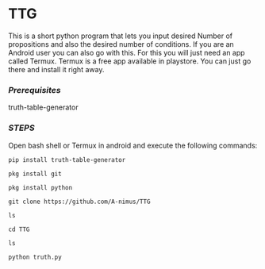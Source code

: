 # TTG

This is a short python program that lets you input desired Number of propositions and also the desired number of conditions.
If you are an Android user you can also go with this.
For this you will just need an app called Termux.
Termux is a free app available in playstore.
You can just go there and install it right away.

### ***Prerequisites***
truth-table-generator 

### *STEPS*
Open bash shell or Termux in android and execute the following commands:

`pip install truth-table-generator`

`pkg install git`

`pkg install python`

`git clone https://github.com/A-nimus/TTG`

`ls`

`cd TTG`

`ls`

`python truth.py`
